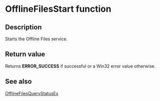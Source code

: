 # OfflineFilesStart function

## Description

Starts the Offline Files service.

## Return value

Returns **ERROR_SUCCESS** if successful or a Win32 error value otherwise.

## See also

[OfflineFilesQueryStatusEx](https://learn.microsoft.com/previous-versions/windows/desktop/api/cscapi/nf-cscapi-offlinefilesquerystatusex)